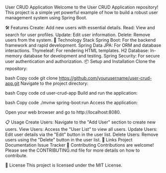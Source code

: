 User CRUD Application
Welcome to the User CRUD Application repository! This project is a simple yet powerful example of how to build a robust user management system using Spring Boot.

🛠️ Features
Create: Add new users with essential details.
Read: View and search for user profiles.
Update: Edit user information.
Delete: Remove users from the system.
🚀 Technology Stack
Spring Boot: For the backend framework and rapid development.
Spring Data JPA: For ORM and database interactions.
Thymeleaf: For rendering HTML templates.
H2 Database: In-memory database for development and testing.
Spring Security: For secure user authentication and authorization.
📦 Setup and Installation
Clone the repository:

bash
Copy code
git clone https://github.com/yourusername/user-crud-app.git
Navigate to the project directory:

bash
Copy code
cd user-crud-app
Build and run the application:

bash
Copy code
./mvnw spring-boot:run
Access the application:

Open your web browser and go to http://localhost:8080.

📋 Usage
Create Users: Navigate to the "Add User" section to create new users.
View Users: Access the "User List" to view all users.
Update Users: Edit user details via the "Edit" button in the user list.
Delete Users: Remove users using the "Delete" button in the user list.
🔗 Links
Project Documentation
Issue Tracker
🤝 Contributing
Contributions are welcome! Please see the CONTRIBUTING.md file for more details on how to contribute.

📝 License
This project is licensed under the MIT License.
